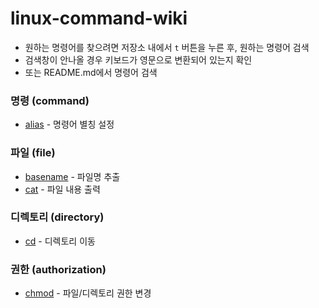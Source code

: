 # linux-command-wiki

* 원하는 명령어를 찾으려면 저장소 내에서 `t` 버튼을 누른 후, 원하는 명령어 검색
* 검색창이 안나올 경우 키보드가 영문으로 변환되어 있는지 확인
* 또는 README.md에서 명령어 검색



### 명령 (command)

* [alias](https://github.com/hongsii/linux-command-wiki/blob/master/command/alias.md) - 명령어 별칭 설정

### 파일 (file)

* [basename](https://github.com/hongsii/linux-command-wiki/blob/master/file/basename.md) - 파일명 추출
* [cat](https://github.com/hongsii/linux-command-wiki/blob/master/file/cat.md) - 파일 내용 출력

### 디렉토리 (directory)

* [cd](https://github.com/hongsii/linux-command-wiki/blob/master/directory/cd.md) - 디렉토리 이동

### 권한 (authorization)

* [chmod](https://github.com/hongsii/linux-command-wiki/blob/master/authorization/chmod.md) - 파일/디렉토리 권한 변경
